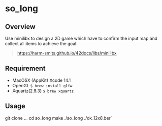 # so_long

## Overview
Use minilibx to design a 2D game which have to confirm the input map and collect all items to achieve the goal. 
>https://harm-smits.github.io/42docs/libs/minilibx

## Requirement
- MacOSX (AppKit) Xcode 14.1
- OpenGL `$ brew install glfw`
- Xquartz(2.8.3) `$ brew xquartz`

## Usage
git clone ...
cd so_long
make
./so_long ./ok_12x8.ber`
